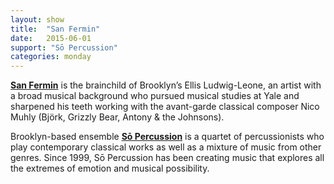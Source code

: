 ```yaml
---
layout: show
title:  "San Fermin"
date:   2015-06-01
support: "Sō Percussion"
categories: monday
---
```


**[San Fermin](http://sanferminband.com "San Fermin")** is the brainchild of Brooklyn’s Ellis Ludwig-Leone, an artist with a broad musical background who pursued musical studies at Yale and sharpened his teeth working with the avant-garde classical composer Nico Muhly (Björk, Grizzly Bear, Antony & the Johnsons).

Brooklyn-based ensemble **[Sō Percussion](http://sopercussion.com "Sō Percussion")** is a quartet of percussionists who play contemporary classical works as well as a mixture of music from other genres. Since 1999, Sō Percussion has been creating music that explores all the extremes of emotion and musical possibility.